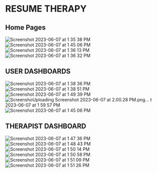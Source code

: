 # RESUME THERAPY
## Home Pages
![Screenshot 2023-06-07 at 1 35 38 PM](https://github.com/veeratharva6/Resume-Therapy/assets/64340527/a0c71f4c-36bb-4432-a336-66cb2edbee80)
![Screenshot 2023-06-07 at 1 45 06 PM](https://github.com/veeratharva6/Resume-Therapy/assets/64340527/41e33763-a23b-476b-9f9e-7583d6dfa8a2)
![Screenshot 2023-06-07 at 1 36 13 PM](https://github.com/veeratharva6/Resume-Therapy/assets/64340527/8f23bf01-29e4-484a-a7af-18ab7eeaf311)
![Screenshot 2023-06-07 at 1 36 32 PM](https://github.com/veeratharva6/Resume-Therapy/assets/64340527/17b1d293-4bdc-4f3d-8724-c9206d8305c4)

## USER DASHBOARDS
![Screenshot 2023-06-07 at 1 38 36 PM](https://github.com/veeratharva6/Resume-Therapy/assets/64340527/d1444091-f08e-4ea5-8daf-7a5f1391fd3a)
![Screenshot 2023-06-07 at 1 38 51 PM](https://github.com/veeratharva6/Resume-Therapy/assets/64340527/cf638165-d467-4f94-ab9e-15d322650ef4)![Screenshot 2023-06-07 at 1 49 39 PM](https://github.com/veeratharva6/Resume-Therapy/assets/64340527/af7ae7c0-3bb1-4e7d-9e1c-9436f5acdc3d)
![Screensho![Uploading Screenshot 2023-06-07 at 2.00.28 PM.png…]()
t 2023-06-07 at 1 59 57 PM](https://github.com/veeratharva6/Resume-Therapy/assets/64340527/4e941dc6-12f1-4312-b7f8-c113eddf4cde)
![Screenshot 2023-06-07 at 1 45 06 PM](https://github.com/veeratharva6/Resume-Therapy/assets/64340527/41e33763-a23b-476b-9f9e-7583d6dfa8a2)

## THERAPIST DASHBOARD
![Screenshot 2023-06-07 at 1 47 36 PM](https://github.com/veeratharva6/Resume-Therapy/assets/64340527/821ecb80-4de1-4ae5-820f-f9a68bc881e9)
![Screenshot 2023-06-07 at 1 48 43 PM](https://github.com/veeratharva6/Resume-Therapy/assets/64340527/cceb6b15-2c73-421a-a1f3-bcacb4c3a0d9)
![Screenshot 2023-06-07 at 1 50 14 PM](https://github.com/veeratharva6/Resume-Therapy/assets/64340527/9bd32557-6670-4825-99b5-807efec5e035)
![Screenshot 2023-06-07 at 1 50 58 PM](https://github.com/veeratharva6/Resume-Therapy/assets/64340527/d5988568-2cd8-4dce-a80a-1180c6270a87)
![Screenshot 2023-06-07 at 1 51 09 PM](https://github.com/veeratharva6/Resume-Therapy/assets/64340527/8e2252ce-3298-4714-b7c8-de03b4e52b47)
![Screenshot 2023-06-07 at 1 51 26 PM](https://github.com/veeratharva6/Resume-Therapy/assets/64340527/fda942a6-07b7-4a44-bcd0-654c468f6b03)
